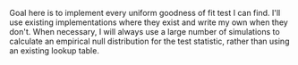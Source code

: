Goal here is to implement every uniform goodness of fit test I can find. 
I'll use existing implementations where they exist and write my own when they don't.
When necessary, I will always use a large number of simulations to calculate an empirical null
distribution for the test statistic, rather than using an existing lookup table.